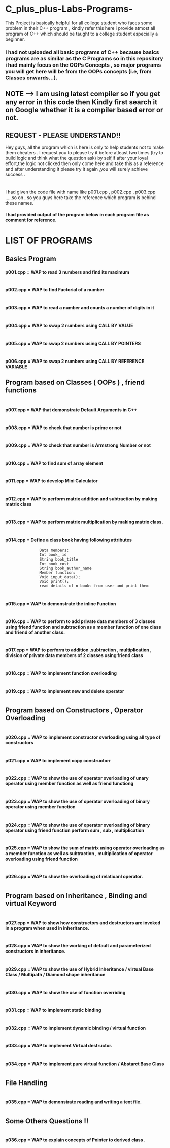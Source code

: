 # C_plus_plus-Labs-Programs-
This Project is basically helpful for all college student who faces some problem in their C++ program , kindly refer this here i provide atmost all program of C++ which should be taught to a college student especially a beginner.

### I had not uploaded all basic programs  of C++ because basics programs are as similar as  the C Programs so in this repository i had mainly focus on the OOPs Concepts , so major programs you will get here will be from the OOPs concepts (i.e, from Classes onwards...).



## NOTE --> I am using latest compiler so if you get any error in this code then Kindly first search it on Google whether it is a compiler based error or not. 



## REQUEST -  PLEASE UNDERSTAND!!
Hey guys, all the program which is here is only to help students not to make them cheaters . I request you to please try it before atleast two times (try to build logic and think what the question ask) by self,if after your loyal effort,the logic not clicked then only come here and take this as a reference and after understanding it please try it again ,you will surely achieve success .

#
I had given the code file with name like p001.cpp , p002.cpp , p003.cpp .....so on , so you guys here take the reference which program is behind these names.


#### I had  provided output of the program  below in each program file  as comment for reference.

# LIST OF PROGRAMS

## Basics Program 

#### p001.cpp =    WAP to read 3 numbers and find its maximum
#
#### p002.cpp =    WAP to find Factorial of a number
#
#### p003.cpp =    WAP to read a number and counts a number of digits in it
#
#### p004.cpp =    WAP to swap 2 numbers using CALL BY VALUE
#
#### p005.cpp =    WAP to swap 2 numbers using CALL BY POINTERS
#
#### p006.cpp =    WAP to swap 2 numbers using CALL BY REFERENCE VARIABLE

##  Program based on Classes  ( OOPs ) , friend functions
#
#### p007.cpp =    WAP that demonstrate Default Arguments in C++
#
#### p008.cpp =    WAP  to check that number is prime or not
#
#### p009.cpp =    WAP to check that number is Armstrong Number or not
#
#### p010.cpp =    WAP to find sum of array element
#
#### p011.cpp =    WAP to develop Mini Calculator
#
#### p012.cpp =    WAP to perform matrix addition and subtraction by making matrix class
#
#### p013.cpp =    WAP to perform matrix multiplication by making matrix class.
#
#### p014.cpp =    Define a class book having following attributes
                   Data members:
                   Int book_ id
                   String book_title
                   Int book_cost
                   String book_author_name
                   Member function:
                   Void input_data(); 
                   Void print(); 
                   read details of n books from user and print them
#
#### p015.cpp =    WAP to demonstrate the inline Function
#
#### p016.cpp =    WAP to perform to add private data members of 3 classes using friend function and subtraction as a member function of one class and friend of another class.  
#
#### p017.cpp =    WAP to perform to addition ,subtraction , multiplication , division of  private data members of 2 classes using friend class
#
#### p018.cpp =    WAP to implement function overloading
#
#### p019.cpp =    WAP to implement new and delete operator
#
##  Program based on Constructors , Operator Overloading 
#
#### p020.cpp =    WAP to implement constructor overloading using all type of constructors
#
#### p021.cpp =    WAP to implement copy constructorr
#
#### p022.cpp =    WAP to show the use of operator overloading of unary operator using member function as well as friend functiong
#
#### p023.cpp =    WAP to show the use of operator overloading of binary operator using member function
#
#### p024.cpp =    WAP to show the use of operator overloading of binary operator using  friend function  perform sum , sub , multiplication
#
#### p025.cpp =    WAP to show the sum  of matrix using operator overloading as a member function as well as subtraction , multiplication of operator overloading using friend function
#
#### p026.cpp =    WAP to show the overloading of relatioanl operator.
#
##  Program based on Inheritance , Binding and virtual Keyword
#
#### p027.cpp =    WAP to show how constructors and destructors are invoked in a program when used in inheritance.
#
#### p028.cpp =    WAP to show the working of default and parameterized constructors in inheritance.
#
#### p029.cpp =    WAP to show the use of Hybrid Inheritance / virtual Base Class / Multipath / Diamond shape inheritance
#
#### p030.cpp =    WAP to show the use of function overriding
#
#### p031.cpp =    WAP to implement static binding
#
#### p032.cpp =    WAP to implement dynamic  binding / virtual function
#
#### p033.cpp =    WAP to implement Virtual destructor.
#
#### p034.cpp =    WAP to implement pure virtual function / Abstarct Base Class
#
## File Handling
#
#### p035.cpp =    WAP to demonstrate reading and writing a text file.
#
## Some Others Questions !!
#
#### p036.cpp =    WAP to explain concepts of Pointer to derived class .

